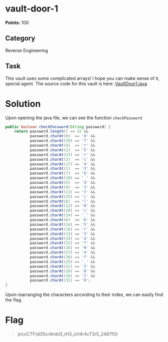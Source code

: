 # vault-door-1
**Points:** 100

## Category
Reverse Engineering

## Task
This vault uses some complicated arrays! I hope you can make sense of it, special agent. The source code for this vault is here: [VaultDoor1.java](https://2019shell1.picoctf.com/static/2e4a9c36c1d51d5de4c82f7507c69bf7/VaultDoor1.java)

# Solution
Upon opening the java file, we can  see the function `checkPassword`
```java
public boolean checkPassword(String password) {
    return password.length() == 32 &&
           password.charAt(0)  == 'd' &&
           password.charAt(29) == '7' &&
           password.charAt(4)  == 'r' &&
           password.charAt(2)  == '5' &&
           password.charAt(23) == 'r' &&
           password.charAt(3)  == 'c' &&
           password.charAt(17) == '4' &&
           password.charAt(1)  == '3' &&
           password.charAt(7)  == 'b' &&
           password.charAt(10) == '_' &&
           password.charAt(5)  == '4' &&
           password.charAt(9)  == '3' &&
           password.charAt(11) == 't' &&
           password.charAt(15) == 'c' &&
           password.charAt(8)  == 'l' &&
           password.charAt(12) == 'H' &&
           password.charAt(20) == 'c' &&
           password.charAt(14) == '_' &&
           password.charAt(6)  == 'm' &&
           password.charAt(24) == '5' &&
           password.charAt(18) == 'r' &&
           password.charAt(13) == '3' &&
           password.charAt(19) == '4' &&
           password.charAt(21) == 'T' &&
           password.charAt(16) == 'H' &&
           password.charAt(27) == '4' &&
           password.charAt(30) == 'f' &&
           password.charAt(25) == '_' &&
           password.charAt(22) == '3' &&
           password.charAt(28) == '8' &&
           password.charAt(26) == '2' &&
           password.charAt(31) == '0';
}
```
Upon rearranging the characters according to their index, we can easily find the flag.

# Flag
> picoCTF{d35cr4mbl3_tH3_cH4r4cT3r5_2487f0}
